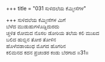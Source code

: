 +++
title = "031 ಸುಳಿದಲೆಯ ಕೆಮ್ಮೀಸೆಗಳ"

+++
ಸುಳಿದಲೆಯ ಕೆಮ್ಮೀಸೆಗಳ ಮಿಗೆ   
ಬೆಳೆದ ಮುಡುಹುಗಳೊಡ್ಡಿದುರದು   
ಚ್ಚಳಿತ ರೋಮದ ನೊಸಲ ಡೋರಿಯ ತಲೆಯ ಕಲಿ ಮುಖದ   
ಬಲಿದ ಹುಬ್ಬಿನ ತೋರ ತೋಳಿನ   
ಹೊಳೆವಡಾಯುಧ ಮೊಗದ ಹೊಗರಿನ   
ಕಲಿಮನದ ಕದನ ಪ್ರಚಂಡರ ಕಂಡು ಬೆರಗಾದ   ॥31॥